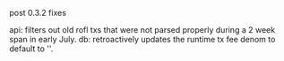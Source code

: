 post 0.3.2 fixes

api: filters out old rofl txs that were not parsed properly
during a 2 week span in early July.
db: retroactively updates the runtime tx fee denom to default to ''.
